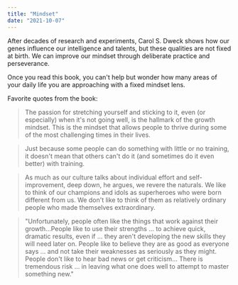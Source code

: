 ```yaml
---
title: "Mindset"
date: "2021-10-07"
---
```


After decades of research and experiments, Carol S. Dweck shows how our genes influence our intelligence and talents, but these qualities are not fixed at birth. We can improve our mindset through deliberate practice and perseverance.

Once you read this book, you can't help but wonder how many areas of your daily life you are approaching with a fixed mindset lens.

Favorite quotes from the book:

> The passion for stretching yourself and sticking to it, even (or especially) when it's not going well, is the hallmark of the growth mindset. This is the mindset that allows people to thrive during some of the most challenging times in their lives.

> Just because some people can do something with little or no training, it doesn't mean that others can't do it (and sometimes do it even better) with training.

> As much as our culture talks about individual effort and self-improvement, deep down, he argues, we revere the naturals. We like to think of our champions and idols as superheroes who were born different from us. We don't like to think of them as relatively ordinary people who made themselves extraordinary.

> "Unfortunately, people often like the things that work against their growth...People like to use their strengths ... to achieve quick, dramatic results, even if ... they aren't developing the new skills they will need later on. People like to believe they are as good as everyone says ... and not take their weaknesses as seriously as they might. People don't like to hear bad news or get criticism... There is tremendous risk ... in leaving what one does well to attempt to master something new."

